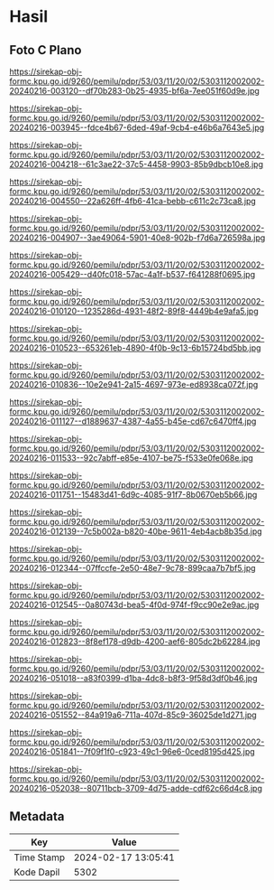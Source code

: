 # Hasil

## Foto C Plano

https://sirekap-obj-formc.kpu.go.id/9260/pemilu/pdpr/53/03/11/20/02/5303112002002-20240216-003120--df70b283-0b25-4935-bf6a-7ee051f60d9e.jpg

https://sirekap-obj-formc.kpu.go.id/9260/pemilu/pdpr/53/03/11/20/02/5303112002002-20240216-003945--fdce4b67-6ded-49af-9cb4-e46b6a7643e5.jpg

https://sirekap-obj-formc.kpu.go.id/9260/pemilu/pdpr/53/03/11/20/02/5303112002002-20240216-004218--61c3ae22-37c5-4458-9903-85b9dbcb10e8.jpg

https://sirekap-obj-formc.kpu.go.id/9260/pemilu/pdpr/53/03/11/20/02/5303112002002-20240216-004550--22a626ff-4fb6-41ca-bebb-c611c2c73ca8.jpg

https://sirekap-obj-formc.kpu.go.id/9260/pemilu/pdpr/53/03/11/20/02/5303112002002-20240216-004907--3ae49064-5901-40e8-902b-f7d6a726598a.jpg

https://sirekap-obj-formc.kpu.go.id/9260/pemilu/pdpr/53/03/11/20/02/5303112002002-20240216-005429--d40fc018-57ac-4a1f-b537-f641288f0695.jpg

https://sirekap-obj-formc.kpu.go.id/9260/pemilu/pdpr/53/03/11/20/02/5303112002002-20240216-010120--1235286d-4931-48f2-89f8-4449b4e9afa5.jpg

https://sirekap-obj-formc.kpu.go.id/9260/pemilu/pdpr/53/03/11/20/02/5303112002002-20240216-010523--653261eb-4890-4f0b-9c13-6b15724bd5bb.jpg

https://sirekap-obj-formc.kpu.go.id/9260/pemilu/pdpr/53/03/11/20/02/5303112002002-20240216-010836--10e2e941-2a15-4697-973e-ed8938ca072f.jpg

https://sirekap-obj-formc.kpu.go.id/9260/pemilu/pdpr/53/03/11/20/02/5303112002002-20240216-011127--d1889637-4387-4a55-b45e-cd67c6470ff4.jpg

https://sirekap-obj-formc.kpu.go.id/9260/pemilu/pdpr/53/03/11/20/02/5303112002002-20240216-011533--92c7abff-e85e-4107-be75-f533e0fe068e.jpg

https://sirekap-obj-formc.kpu.go.id/9260/pemilu/pdpr/53/03/11/20/02/5303112002002-20240216-011751--15483d41-6d9c-4085-91f7-8b0670eb5b66.jpg

https://sirekap-obj-formc.kpu.go.id/9260/pemilu/pdpr/53/03/11/20/02/5303112002002-20240216-012139--7c5b002a-b820-40be-9611-4eb4acb8b35d.jpg

https://sirekap-obj-formc.kpu.go.id/9260/pemilu/pdpr/53/03/11/20/02/5303112002002-20240216-012344--07ffccfe-2e50-48e7-9c78-899caa7b7bf5.jpg

https://sirekap-obj-formc.kpu.go.id/9260/pemilu/pdpr/53/03/11/20/02/5303112002002-20240216-012545--0a80743d-bea5-4f0d-974f-f9cc90e2e9ac.jpg

https://sirekap-obj-formc.kpu.go.id/9260/pemilu/pdpr/53/03/11/20/02/5303112002002-20240216-012823--8f8ef178-d9db-4200-aef6-805dc2b62284.jpg

https://sirekap-obj-formc.kpu.go.id/9260/pemilu/pdpr/53/03/11/20/02/5303112002002-20240216-051018--a83f0399-d1ba-4dc8-b8f3-9f58d3df0b46.jpg

https://sirekap-obj-formc.kpu.go.id/9260/pemilu/pdpr/53/03/11/20/02/5303112002002-20240216-051552--84a919a6-711a-407d-85c9-36025de1d271.jpg

https://sirekap-obj-formc.kpu.go.id/9260/pemilu/pdpr/53/03/11/20/02/5303112002002-20240216-051841--7f09f1f0-c923-49c1-96e6-0ced8195d425.jpg

https://sirekap-obj-formc.kpu.go.id/9260/pemilu/pdpr/53/03/11/20/02/5303112002002-20240216-052038--80711bcb-3709-4d75-adde-cdf62c66d4c8.jpg


## Metadata

| Key        | Value               |
| ---------- | ------------------- |
| Time Stamp | 2024-02-17 13:05:41 |
| Kode Dapil | 5302                |



